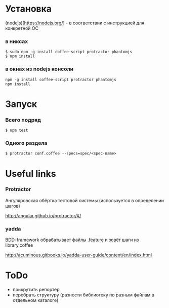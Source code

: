 # Установка

(nodejs)[https://nodejs.org/] - в соответствии с инструкцией для конкретной ОС

### в никсах
```
$ sudo npm -g install coffee-script protractor phantomjs
$ npm install
```
### в окнах из nodejs консоли
```
npm -g install coffee-script protractor phantomjs
npm install
```

# Запуск

### Всего подряд
```
$ npm test
```
### Одного раздела
```
$ protractor conf.coffee --specs=spec/<spec-name>
```

# Useful links

### Protractor
  Ангуляровская обёртка тестовой системы (используется в определении шагов)

http://angular.github.io/protractor/#/

### yadda
  BDD-framework обрабатывает файлы .feature и зовёт шаги из library.coffee

http://acuminous.gitbooks.io/yadda-user-guide/content/en/index.html

# ToDo

* прикрутить репортер
* перебрать структуру (разнести библиотеку по разным файлам в отдельном каталоге)
